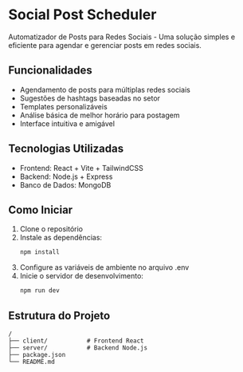 # Social Post Scheduler

Automatizador de Posts para Redes Sociais - Uma solução simples e eficiente para agendar e gerenciar posts em redes sociais.

## Funcionalidades

- Agendamento de posts para múltiplas redes sociais
- Sugestões de hashtags baseadas no setor
- Templates personalizáveis
- Análise básica de melhor horário para postagem
- Interface intuitiva e amigável

## Tecnologias Utilizadas

- Frontend: React + Vite + TailwindCSS
- Backend: Node.js + Express
- Banco de Dados: MongoDB

## Como Iniciar

1. Clone o repositório
2. Instale as dependências:
   ```bash
   npm install
   ```
3. Configure as variáveis de ambiente no arquivo .env
4. Inicie o servidor de desenvolvimento:
   ```bash
   npm run dev
   ```

## Estrutura do Projeto

```
/
├── client/           # Frontend React
├── server/           # Backend Node.js
├── package.json
└── README.md
```
